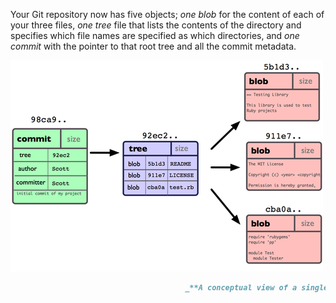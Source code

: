 Your Git repository now has five objects; _one blob_ for the content of each of your three files, _one tree_ file that lists the contents of the directory and specifies which file names are specified as which directories, and _one commit_ with the pointer to that root tree and all the commit metadata.

![](/assets/img4.png)

```markdown
                                       _**A conceptual view of a single repository data**_
```



